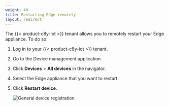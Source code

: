 ```yaml
---
weight: 40
title: Restarting Edge remotely
layout: redirect
---
```


The {{< product-c8y-iot >}} tenant allows you to remotely restart your Edge appliance. To do so:

1. Log in to your {{< product-c8y-iot >}} tenant.

2. Go to the Device management application.

3. Click **Devices** > **All devices** in the navigator.

4. Select the Edge appliance that you want to restart.

5. Click **Restart device**.

   <img src="/images/edge/edge-remote-restart.png" alt="General device registration" style="max-width: 100%">

